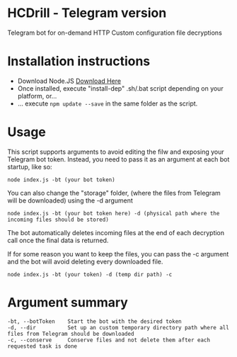 # HCDrill - Telegram version
Telegram bot for on-demand HTTP Custom configuration file decryptions

# Installation instructions
- Download Node.JS [Download Here](https://nodejs.org/en/download/ "Node.JS Download")
- Once installed, execute "install-dep" .sh/.bat script depending on your platform, or...
- ... execute `npm update --save` in the same folder as the script.

# Usage
This script supports arguments to avoid editing the filw and exposing your Telegram bot token. Instead, you need to pass it as an argument at each bot startup, like so:

`node index.js -bt (your bot token)`


You can also change the "storage" folder, (where the files from Telegram will be downloaded) using the -d argument

`node index.js -bt (your bot token here) -d (physical path where the incoming files should be stored)`

The bot automatically deletes incoming files at the end of each decryption call once the final data is returned.

If for some reason you want to keep the files, you can pass the -c argument and the bot will avoid deleting every downloaded file.

`node index.js -bt (your token) -d (temp dir path) -c`

# Argument summary

```
-bt, --botToken    Start the bot with the desired token
-d, --dir          Set up an custom temporary directory path where all files from Telegram should be downloaded
-c, --conserve     Conserve files and not delete them after each requested task is done
```
